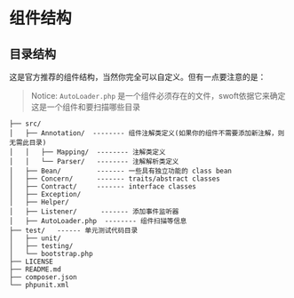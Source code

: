 # 组件结构

## 目录结构

这是官方推荐的组件结构，当然你完全可以自定义。但有一点要注意的是：

> Notice: `AutoLoader.php` 是一个组件必须存在的文件，swoft依据它来确定这是一个组件和要扫描哪些目录

```text
├── src/
│   ├── Annotation/  -------- 组件注解类定义(如果你的组件不需要添加新注解，则无需此目录)
│   │   ├── Mapping/  -------- 注解类定义
│   │   └── Parser/   -------- 注解解析类定义
│   ├── Bean/         ------- 一些具有独立功能的 class bean
│   ├── Concern/      ------- traits/abstract classes
│   ├── Contract/     ------- interface classes
│   ├── Exception/
│   ├── Helper/
│   ├── Listener/      ------- 添加事件监听器
│   ├── AutoLoader.php  -------- 组件扫描等信息
├── test/   ------ 单元测试代码目录
│   ├── unit/
│   ├── testing/
│   └── bootstrap.php
├── LICENSE
├── README.md
├── composer.json
└── phpunit.xml
```

